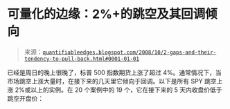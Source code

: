 <!--yml

分类：未分类

日期：2024-05-18 13:36:25

-->

# 可量化的边缘：2%+的跳空及其回调倾向

> 来源：[`quantifiableedges.blogspot.com/2008/10/2-gaps-and-their-tendency-to-pull-back.html#0001-01-01`](http://quantifiableedges.blogspot.com/2008/10/2-gaps-and-their-tendency-to-pull-back.html#0001-01-01)

已经是周日的晚上很晚了，标普 500 指数期货上涨了超过 4%。通常情况下，当市场跳空上涨大量时，在接下来的几天里它倾向于回调。以下是所有 SPY 跳空上涨 2%或以上的实例。在 20 个案例中的 19 个，它在接下来的 5 天内收盘价低于跳空开盘价：
